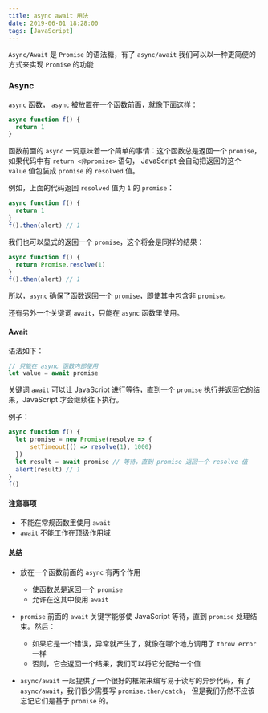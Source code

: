 ```yaml
---
title: async await 用法
date: 2019-06-01 18:28:00
tags: [JavaScript]
---
```


`Async/Await` 是 `Promise` 的语法糖，有了 `async/await` 我们可以以一种更简便的方式来实现 `Promise` 的功能

### Async

`async` 函数， `async` 被放置在一个函数前面，就像下面这样：

```javascript
async function f() {
  return 1
}
```

函数前面的 `async` 一词意味着一个简单的事情：这个函数总是返回一个 `promise`，如果代码中有 `return <非promise>` 语句，
JavaScript 会自动把返回的这个 `value` 值包装成 `promise` 的 `resolved` 值。

例如，上面的代码返回 `resolved` 值为 `1` 的 `promise`：

```javascript
async function f() {
  return 1
}
f().then(alert) // 1
```

我们也可以显式的返回一个 `promise`，这个将会是同样的结果：
```javascript
async function f() {
  return Promise.resolve(1)
}
f().then(alert) // 1
```

所以，`async` 确保了函数返回一个 `promise`，即使其中包含非 `promise`。

还有另外一个关键词 `await`，只能在 `async` 函数里使用。


#### Await

语法如下：

```javascript
// 只能在 async 函数内部使用
let value = await promise
```

关键词 `await` 可以让 JavaScript 进行等待，直到一个 `promise` 执行并返回它的结果，JavaScript 才会继续往下执行。

例子：

```javascript
async function f() {
  let promise = new Promise(resolve => {
      setTimeout(() => resolve(1), 1000)
  })
  let result = await promise // 等待，直到 promise 返回一个 resolve 值
  alert(result) // 1
}
f()
```

#### 注意事项
* 不能在常规函数里使用 `await`
* `await` 不能工作在顶级作用域


#### 总结
* 放在一个函数前面的 `async` 有两个作用
    - 使函数总是返回一个 `promise`
    - 允许在这其中使用 `await`
    
* `promise` 前面的 `await` 关键字能够使 JavaScript 等待，直到 `promise` 处理结束。然后：
    - 如果它是一个错误，异常就产生了，就像在哪个地方调用了 `throw error` 一样
    - 否则，它会返回一个结果，我们可以将它分配给一个值

* `async/await` 一起提供了一个很好的框架来编写易于读写的异步代码，有了 `async/await`，我们很少需要写 `promise.then/catch`，
但是我们仍然不应该忘记它们是基于 `promise` 的。
